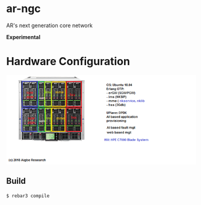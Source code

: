 ar-ngc
=====
AR's next generation core network

**Experimental**

Hardware Configuration
======================
![ar_ngc hardware configuration](ar_ngc_hw.png)

Build
-----

    $ rebar3 compile




